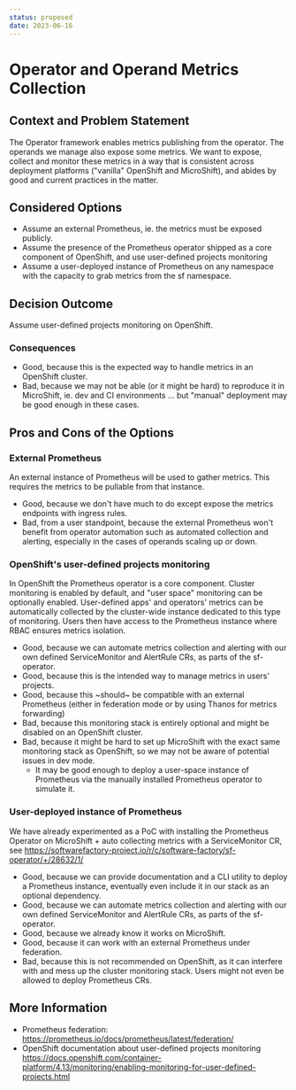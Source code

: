 ```yaml
---
status: proposed
date: 2023-06-16
---
```


# Operator and Operand Metrics Collection

## Context and Problem Statement

The Operator framework enables metrics publishing from the operator. The operands we manage also expose some metrics. We want to expose, collect and monitor
these metrics in a way that is consistent across deployment platforms ("vanilla" OpenShift and MicroShift), and abides by good and current practices in the matter.

## Considered Options

* Assume an external Prometheus, ie. the metrics must be exposed publicly.
* Assume the presence of the Prometheus operator shipped as a core component of OpenShift, and use user-defined projects monitoring
* Assume a user-deployed instance of Prometheus on any namespace with the capacity to grab metrics from the sf namespace.

## Decision Outcome

Assume user-defined projects monitoring on OpenShift.

### Consequences

* Good, because this is the expected way to handle metrics in an OpenShift cluster.
* Bad, because we may not be able (or it might be hard) to reproduce it in MicroShift, ie. dev and CI environments ... but "manual" deployment may be good enough in these cases.

## Pros and Cons of the Options

### External Prometheus

An external instance of Prometheus will be used to gather metrics. This requires the metrics to be pullable from that instance.

* Good, because we don't have much to do except expose the metrics endpoints with ingress rules.
* Bad, from a user standpoint, because the external Prometheus won't benefit from operator automation such as automated collection and alerting, especially in the cases of operands scaling up or down.

### OpenShift's user-defined projects monitoring

In OpenShift the Prometheus operator is a core component. Cluster monitoring is enabled by default, and "user space" monitoring
can be optionally enabled. User-defined apps' and operators' metrics can be automatically collected by the cluster-wide instance
dedicated to this type of monitoring. Users then have access to the Prometheus instance where RBAC ensures metrics isolation.

* Good, because we can automate metrics collection and alerting with our own defined ServiceMonitor and AlertRule CRs, as parts of the sf-operator.
* Good, because this is the intended way to manage metrics in users' projects.
* Good, because this ~should~ be compatible with an external Prometheus (either in federation mode or by using Thanos for metrics forwarding)
* Bad, because this monitoring stack is entirely optional and might be disabled on an OpenShift cluster.
* Bad, because it might be hard to set up MicroShift with the exact same monitoring stack as OpenShift, so we may not be aware of potential issues in dev mode.
  * It may be good enough to deploy a user-space instance of Prometheus via the manually installed Prometheus operator to simulate it.

### User-deployed instance of Prometheus

We have already experimented as a PoC with installing the Prometheus Operator on MicroShift + auto collecting metrics with a ServiceMonitor CR, see https://softwarefactory-project.io/r/c/software-factory/sf-operator/+/28632/1/

* Good, because we can provide documentation and a CLI utility to deploy a Prometheus instance, eventually even include it in our stack as an optional dependency.
* Good, because we can automate metrics collection and alerting with our own defined ServiceMonitor and AlertRule CRs, as parts of the sf-operator.
* Good, because we already know it works on MicroShift.
* Good, because it can work with an external Prometheus under federation.
* Bad, because this is not recommended on OpenShift, as it can interfere with and mess up the cluster monitoring stack. Users might not even be allowed to deploy Prometheus CRs.

## More Information

* Prometheus federation: https://prometheus.io/docs/prometheus/latest/federation/
* OpenShift documentation about user-defined projects monitoring https://docs.openshift.com/container-platform/4.13/monitoring/enabling-monitoring-for-user-defined-projects.html